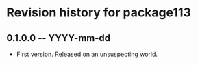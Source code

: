 # Revision history for package113

## 0.1.0.0 -- YYYY-mm-dd

* First version. Released on an unsuspecting world.
